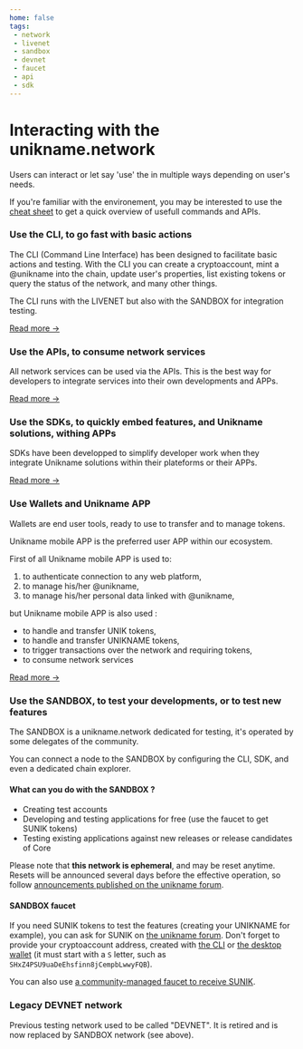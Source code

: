 ```yaml
---
home: false
tags:
 - network
 - livenet
 - sandbox
 - devnet
 - faucet
 - api
 - sdk
---
```


# Interacting with the unikname.network

Users can interact or let say 'use' the <brand name="uns"/> in multiple ways depending on user's needs.

If you're familiar with the <brand name="uns"/> environement, you may be interested to use the [cheat sheet](cheatsheet) to get a quick overview of usefull commands and APIs.

### Use the CLI, to go fast with basic actions

The CLI (Command Line Interface) has been designed to facilitate basic actions and testing. With the CLI you can create a cryptoaccount, mint a @unikname into the chain, update user's properties, list existing tokens or query the status of the network, and many other things. 

The CLI runs with the LIVENET but also with the SANDBOX for integration testing. 

[Read more &rightarrow;](cli)

### Use the APIs, to consume network services

All network services can be used via the <brand name="uns"/> APIs. This is the best way for developers to integrate <brand name="uns"/> services into their own developments and APPs. 

[Read more &rightarrow;](api)

### Use the SDKs, to quickly embed <brand name="uns"/> features, and Unikname solutions, withing APPs

SDKs have been developped to simplify developer work when they integrate Unikname solutions within their plateforms or their APPs. 

[Read more &rightarrow;](sdk)

### Use Wallets and Unikname APP

Wallets are end user tools, ready to use to transfer and to manage tokens. 

Unikname mobile APP is the preferred user APP within our ecosystem. 

First of all Unikname mobile APP is used to: 
1. to authenticate connection to any web platform, 
1. to manage his/her @unikname,
1. to manage his/her personal data linked with @unikname,

but Unikname mobile APP is also used : 
- to handle and transfer UNIK tokens, 
- to handle and transfer UNIKNAME tokens, 
- to trigger transactions over the network and requiring tokens,
- to consume network services 

[Read more &rightarrow;](wallet)

### Use the SANDBOX, to test your developments, or to test new features

The SANDBOX is a unikname.network dedicated for testing, it's operated by some delegates of the community.

You can connect a node to the SANDBOX by configuring the CLI, SDK, and even a dedicated chain explorer.

#### What can you do with the SANDBOX ?

- Creating test accounts
- Developing and testing applications for free (use the faucet to get SUNIK tokens)
- Testing existing applications against new releases or release candidates of <brand name="uns"/> Core

Please note that **this network is ephemeral**, and may be reset anytime. Resets will be announced several days before the effective operation, so follow [announcements published on the unikname forum](https://forum.unikname.com/c/uns-network).

#### SANDBOX faucet

If you need SUNIK tokens to test the <brand name="uns"/> features (creating your UNIKNAME for example), you can ask for SUNIK on [the unikname forum](https://forum.unikname.com/c/uns-network/faucet).
Don't forget to provide your cryptoaccount address, created with [the <brand name="uns"/> CLI](cli.html#cryptoaccount-create) or [the desktop wallet](wallet) (it must start with a `S` letter, such as `SHxZ4PSU9uaDeEhsfinn8jCempbLwwyFQB`).

You can also use [a community-managed faucet to receive SUNIK](https://uns-faucet.rigwild.dev/).

### Legacy DEVNET network

Previous testing network used to be called "DEVNET". It is retired and is now replaced by SANDBOX network (see above).
